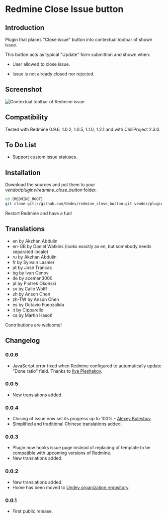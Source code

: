 # Redmine Close Issue button

## Introduction

Plugin that places "Close issue" button into contextual toolbar of shown issue.

This button acts as typical "Update" form submittion and shown when:

 * User allowed to close issue.

 * Issue is not already closed nor rejected.

## Screenshot

![Contextual toolbar of Redmine issue](https://github.com/Undev/redmine_close_button/raw/master/screenshot.png "Contextual toolbar of Redmine issue")

## Compatibility

Tested with Redmine 0.9.6, 1.0.2, 1.0.5, 1.1.0, 1.2.1 and with ChiliProject 2.3.0.

## To Do List

 * Support custom issue statuses.

## Installation

Download the sources and put them to your _vendor/plugins/redmine_close_button_ folder.

```bash
cd {REDMINE_ROOT}
git clone git://github.com/Undev/redmine_close_button.git vendor/plugins/redmine_close_button
```

Restart Redmine and have a fun!

## Translations

- en    by Akzhan Abdulin
- en-GB by Daniel Watkins (looks exactly as en, but somebody needs separated locale)
- ru    by Akzhan Abdulin
- fr    by Sylvain Lasnier
- pt    by José Trancas
- bg    by Ivan Cenov
- de    by aceman3000
- pl    by Piotrek Okoński
- sv    by Calle Wolff
- zh    by Anson Chen
- zh-TW by Anson Chen
- es    by Octavio Fuenzalida
- it    by Cipparello
- cs    by Martin Hasoň

Contributions are welcome!

## Changelog

### 0.0.6

- JavaScript error fixed when Redmine configured to automatically update "Done ratio" field. Thanks to [Ilya Pleshakov](https://github.com/da-eto-ya).

### 0.0.5

- New translations added.

### 0.0.4

- Closing of issue now set its progress up to 100% - [Alexey Kuleshov](https://github.com/kulesa).
- Simplified and traditional Chinese translations added.

### 0.0.3

- Plugin now hooks issue page instead of replacing of template to be compatible with upcoming versions of Redmine.
- New translations added.

### 0.0.2

- New translations added.
- Home has been moved to [Undev organization repository](https://github.com/Undev/redmine_close_button).

### 0.0.1

- First public release.

